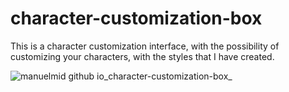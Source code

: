 # character-customization-box
This is a character customization interface, with the possibility of customizing your characters, with the styles that I have created.

![manuelmid github io_character-customization-box_](https://user-images.githubusercontent.com/76703993/227789633-c253a361-d387-4058-8aaa-a176fd0c2e59.png)
